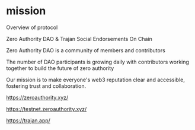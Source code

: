 # mission
Overview of protocol

Zero Authority DAO & Trajan Social Endorsements On Chain

Zero Authority DAO is a community of members and contributors

The number of DAO participants is growing daily with contributors working together to build the future of zero authority

Our mission is to make everyone's web3 reputation clear and accessible, fostering trust and collaboration.

https://zeroauthority.xyz/

https://testnet.zeroauthority.xyz/

https://trajan.app/
